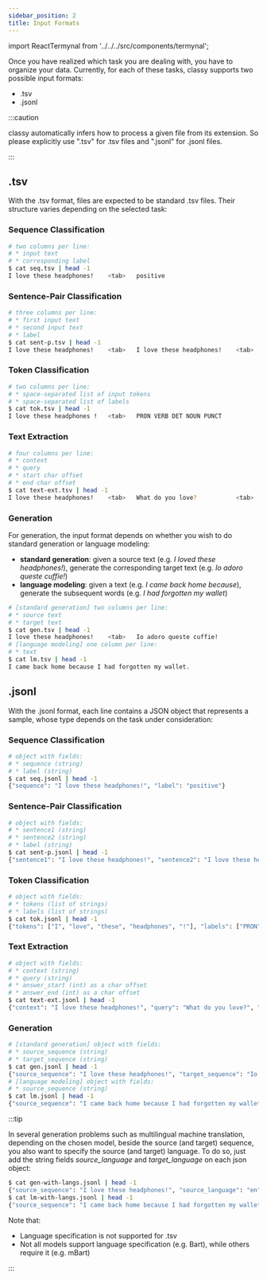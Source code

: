 ```yaml
---
sidebar_position: 2
title: Input Formats
---
```


import ReactTermynal from '../../../src/components/termynal';

Once you have realized which task you are dealing with, you have to organize your data. Currently, for each of 
these tasks, classy supports two possible input formats:
* .tsv
* .jsonl

:::caution

classy automatically infers how to process a given file from its extension. So please explicitly use ".tsv" for .tsv files
and ".jsonl" for .jsonl files.

:::

## .tsv

With the .tsv format, files are expected to be standard .tsv files. Their structure varies depending on the selected task:

### Sequence Classification

```bash
# two columns per line:
# * input text 
# * corresponding label
$ cat seq.tsv | head -1
I love these headphones!    <tab>   positive
```

### Sentence-Pair Classification

```bash
# three columns per line:
# * first input text
# * second input text
# * label
$ cat sent-p.tsv | head -1
I love these headphones!    <tab>   I love these headphones!    <tab>   equivalent  
```

### Token Classification

```bash
# two columns per line:
# * space-separated list of input tokens
# * space-separated list of labels
$ cat tok.tsv | head -1
I love these headphones !   <tab>   PRON VERB DET NOUN PUNCT
```

### Text Extraction

```bash
# four columns per line:
# * context
# * query
# * start char offset
# * end char offset
$ cat text-ext.tsv | head -1
I love these headphones!    <tab>   What do you love?           <tab>   7  <tab>  23
```

### Generation

For generation, the input format depends on whether you wish to do standard generation or language modeling:
* **standard generation**: given a source text (e.g. *I loved these headphones!*), generate the corresponding target text (e.g. *Io adoro queste cuffie!*)
* **language modeling**: given a text (e.g. *I came back home because*), generate the subsequent words (e.g. *I had forgotten my wallet*)

```bash
# [standard generation] two columns per line:
# * source text
# * target text
$ cat gen.tsv | head -1
I love these headphones!    <tab>   Io adoro queste cuffie!
# [language modeling] one column per line:
# * text
$ cat lm.tsv | head -1
I came back home because I had forgotten my wallet.
```

## .jsonl

With the .jsonl format, each line contains a JSON object that represents a sample, whose type depends on the task under 
consideration:

### Sequence Classification

```bash
# object with fields: 
# * sequence (string)
# * label (string)
$ cat seq.jsonl | head -1
{"sequence": "I love these headphones!", "label": "positive"}   
```

### Sentence-Pair Classification

```bash
# object with fields: 
# * sentence1 (string)
# * sentence2 (string)
# * label (string)   
$ cat sent-p.jsonl | head -1
{"sentence1": "I love these headphones!", "sentence2": "I love these headphones!", "label": "equivalent"}  
```

### Token Classification

```bash
# object with fields: 
# * tokens (list of strings)
# * labels (list of strings)
$ cat tok.jsonl | head -1
{"tokens": ["I", "love", "these", "headphones", "!"], "labels": ["PRON", "VERB", "DET", "NOUN", "PUNCT"]}
```

### Text Extraction

```bash
# object with fields: 
# * context (string)
# * query (string)
# * answer_start (int) as a char offset
# * answer_end (int) as a char offset
$ cat text-ext.jsonl | head -1
{"context": "I love these headphones!", "query": "What do you love?", "answer_start", 7, "answer_end": 23}
```

### Generation

```bash
# [standard generation] object with fields:
# * source_sequence (string)
# * target_sequence (string)
$ cat gen.jsonl | head -1
{"source_sequence": "I love these headphones!", "target_sequence": "Io adoro queste cuffie!"}
# [language modeling] object with fields:
# * source_sequence (string)
$ cat lm.jsonl | head -1
{"source_sequence": "I came back home because I had forgotten my wallet."}
```

:::tip

In several generation problems such as multilingual machine translation, depending on the chosen model, beside the source (and target) sequence, 
you also want to specify the source (and target) language. To do so, just add the string fields *source_language* and *target_language* on each json object:

```bash
$ cat gen-with-langs.jsonl | head -1
{"source_sequence": "I love these headphones!", "source_language": "en", "target_sequence": "Io adoro queste cuffie!", "target_language": "it"}
$ cat lm-with-langs.jsonl | head -1
{"source_sequence": "I came back home because I had forgotten my wallet.", "source_language": "en"}
```

Note that:
* Language specification is not supported for .tsv
* Not all models support language specification (e.g. Bart), while others require it (e.g. mBart)

:::